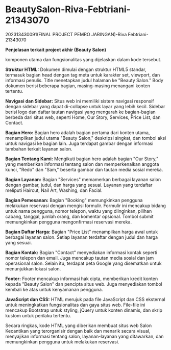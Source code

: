 # BeautySalon-Riva-Febtriani-21343070
202313430091(FINAL PROJECT PEMRO JARINGAN)-Riva Febtriani-21343070

**Penjelasan terkait project akhir (Beauty Salon)**

komponen utama dan fungsionalitas yang dijelaskan dalam kode tersebut.

**Struktur HTML:**
Dokumen dimulai dengan struktur HTML5 standar, termasuk bagian head dengan tag meta untuk karakter set, viewport, dan informasi penulis. Title menetapkan judul halaman ke "Beauty Salon." Body dokumen berisi beberapa bagian, masing-masing menangani konten tertentu.

**Navigasi dan Sidebar:**
Situs web ini memiliki sistem navigasi responsif dengan sidebar yang dapat di-collapse untuk layar yang lebih kecil. Sidebar berisi logo dan daftar tautan navigasi yang mengarah ke bagian-bagian berbeda dari situs web, seperti Home, Our Story, Services, Price List, dan Contact.

**Bagian Hero:**
Bagian hero adalah bagian pertama dari konten utama, menampilkan judul utama "Beauty Salon," deskripsi singkat, dan tombol aksi untuk navigasi ke bagian lain. Juga terdapat gambar dengan informasi tambahan terkait layanan salon.

**Bagian Tentang Kami:**
Mengikuti bagian hero adalah bagian "Our Story," yang memberikan informasi tentang salon dan memperkenalkan anggota kunci, "Redo" dan "Sam," beserta gambar dan tautan media sosial mereka.

**Bagian Layanan:**
Bagian "Services" memamerkan berbagai layanan salon dengan gambar, judul, dan harga yang sesuai. Layanan yang terdaftar meliputi Haircut, Nail Art, Washing, dan Facial.

**Bagian Pemesanan:**
Bagian "Booking" memungkinkan pengguna melakukan reservasi dengan mengisi formulir. Formulir ini mencakup bidang untuk nama pengguna, nomor telepon, waktu yang diinginkan, pilihan cabang, tanggal, jumlah orang, dan komentar opsional. Tombol submit memungkinkan pengguna mengonfirmasi reservasi mereka.

**Bagian Daftar Harga:**
Bagian "Price List" menampilkan harga awal untuk berbagai layanan salon. Setiap layanan terdaftar dengan judul dan harga yang sesuai.

**Bagian Kontak:**
Bagian "Contact" menyediakan informasi kontak seperti nomor telepon dan email. Juga mencakup tautan media sosial dan jam operasional salon. Selain itu, terdapat peta Google yang disematkan untuk menunjukkan lokasi salon.

**Footer:**
Footer mencakup informasi hak cipta, memberikan kredit konten kepada "Beauty Salon" dan pencipta situs web. Juga menyediakan tombol kembali ke atas untuk kenyamanan pengguna.

**JavaScript dan CSS:**
HTML merujuk pada file JavaScript dan CSS eksternal untuk meningkatkan fungsionalitas dan gaya situs web. File-file ini mencakup Bootstrap untuk styling, jQuery untuk konten dinamis, dan skrip kustom untuk perilaku tertentu.

Secara ringkas, kode HTML yang diberikan membuat situs web Salon Kecantikan yang terorganisir dengan baik dan menarik secara visual, menyajikan informasi tentang salon, layanan-layanan yang ditawarkan, dan memungkinkan pengguna untuk melakukan reservasi.
